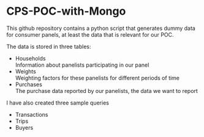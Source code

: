 # CPS-POC-with-Mongo
This github repository contains a python script that generates dummy data for consumer panels, at least the data that is relevant for our POC.

The data is stored in three tables:
* Households\
Information about panelists participating in our panel
* Weights\
Weighting factors for these panelists for different periods of time
* Purchases\
The purchase data reported by our panelists, the data we want to report

I have also created three sample queries
* Transactions
* Trips
* Buyers
